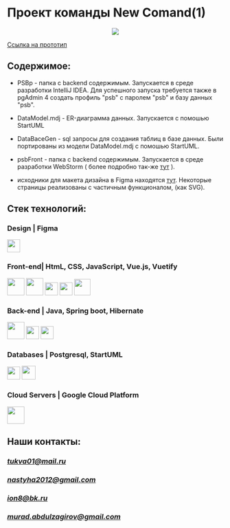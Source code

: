 # Проект команды New Comand(1)

<p align="center">
<code><img  src="Карточки-исправленное.gif"></code>
</p>

[Ссылка на прототип](https://psb.chekryzh.space/home)

## Содержимое:

* PSBp - папка с backend содержимым. Запускается в среде разработки IntelliJ IDEA. Для успешного запуска требуется также в pgAdmin 4  создать профиль  "psb" с паролем "psb" и  базу данных "psb".

* DataModel.mdj - ER-диаграмма данных. Запускается с помошью StartUML

* DataBaceGen - sql запросы для создания таблиц в базе данных. Были портированы из модели DataModel.mdj с помошью StartUML.

* psbFront - папка с backend содержимым. Запускается в среде разработки WebStorm ( более подробно так-же [тут](https://cli.vuejs.org/config/) ).

* исходники для макета дизайна в Figma находятся [тут](https://www.figma.com/file/gwDSF8A1Bchm4TZG51NpNQ/%D0%9F%D1%80%D0%BE%D0%BC%D1%81%D0%B2%D1%8F%D0%B7%D1%8C%D0%B1%D0%B0%D0%BD%D0%BA?node-id=0%3A1). Некоторые страницы реализованы с частичным функционалом, (как SVG).


## Стек технологий:
### **Design** | Figma
<code><img height="30" src="https://adsme.ru/wp-content/uploads/2021/02/figma-design.png"></code>

### **Front-end**| HtmL, CSS, JavaScript, Vue.js, Vuetify
<code><img height="40" src="https://radioprog.ru/uploads/media/articles/0001/01/2cc857f7f034ad92dae834fba16b89999b455fb0.png"></code>
<code><img height="40" src="https://raw.githubusercontent.com/dereknguyen269/dereknguyen269/master/images/css3.png"></code>
<code><img height="30" src="https://raw.githubusercontent.com/dereknguyen269/dereknguyen269/master/images/js.png"></code>
<code><img height="30" src="https://vuejs.org/images/logo.svg"></code>
<code><img height="38" src="https://cdn-images-1.medium.com/max/1200/1*tEwnEM7H8F_WvBxcEx8mRw.png"></code>

### **Back-end** |  Java, Spring boot, Hibernate
<code><img height="40" marning src="https://geekhacker.ru/wp-content/uploads/2021/03/java-logo.png"></code>
<code><img height="30" src="https://maximsungmo.github.io/assets/images/spring.png"></code>
<code><img height="30" src="https://i.dlpng.com/static/png/7264842_preview.png"></code>


### **Databases** | Postgresql, StartUML
<code><img height="30" src="https://www.pvsm.ru/images/2018/06/14/po-sledam-meetup-novye-vozmojnosti-PostgreSQL-11.png"></code>
<code><img height="32" src="https://imgix.setapp.com/app/470/4266/icon-1615449851-6049cefbd095c.png?auto=format%2Ccompress&dpr=5&ixlib=php-3.3.0&q=75&w=120"></code>


 ### **Cloud Servers** | Google Cloud Platform
<code><img height="40" src="https://raw.githubusercontent.com/dereknguyen269/dereknguyen269/master/images/gcloud.png"></code>



## Наши контакты: 
### *tukva01@mail.ru*
### *nastyha2012@gmail.com*
### *ion8@bk.ru*
### *murad.abdulzagirov@gmail.com* 